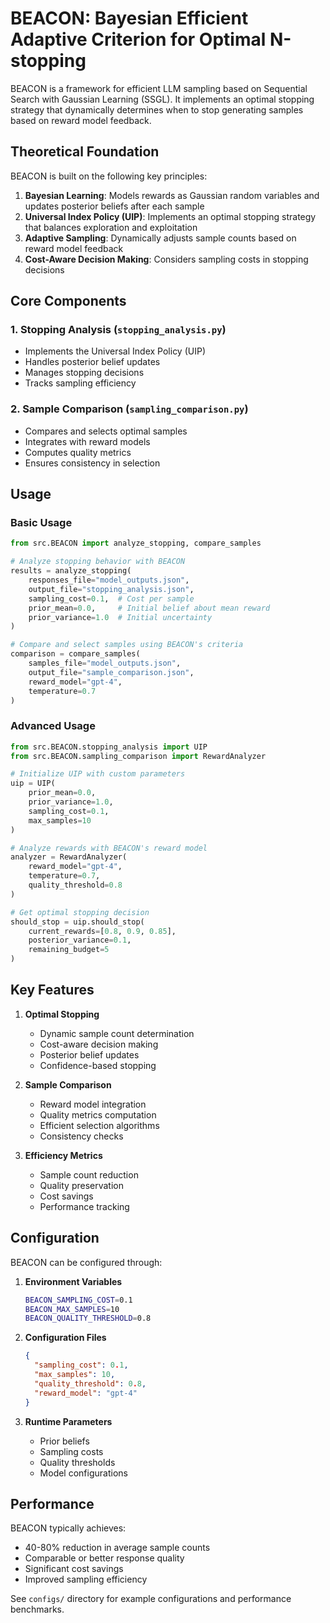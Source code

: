 # BEACON: Bayesian Efficient Adaptive Criterion for Optimal N-stopping

BEACON is a framework for efficient LLM sampling based on Sequential Search with Gaussian Learning (SSGL). It implements an optimal stopping strategy that dynamically determines when to stop generating samples based on reward model feedback.

## Theoretical Foundation

BEACON is built on the following key principles:

1. **Bayesian Learning**: Models rewards as Gaussian random variables and updates posterior beliefs after each sample
2. **Universal Index Policy (UIP)**: Implements an optimal stopping strategy that balances exploration and exploitation
3. **Adaptive Sampling**: Dynamically adjusts sample counts based on reward model feedback
4. **Cost-Aware Decision Making**: Considers sampling costs in stopping decisions

## Core Components

### 1. Stopping Analysis (`stopping_analysis.py`)
- Implements the Universal Index Policy (UIP)
- Handles posterior belief updates
- Manages stopping decisions
- Tracks sampling efficiency

### 2. Sample Comparison (`sampling_comparison.py`)
- Compares and selects optimal samples
- Integrates with reward models
- Computes quality metrics
- Ensures consistency in selection

## Usage

### Basic Usage

```python
from src.BEACON import analyze_stopping, compare_samples

# Analyze stopping behavior with BEACON
results = analyze_stopping(
    responses_file="model_outputs.json",
    output_file="stopping_analysis.json",
    sampling_cost=0.1,  # Cost per sample
    prior_mean=0.0,     # Initial belief about mean reward
    prior_variance=1.0  # Initial uncertainty
)

# Compare and select samples using BEACON's criteria
comparison = compare_samples(
    samples_file="model_outputs.json",
    output_file="sample_comparison.json",
    reward_model="gpt-4",
    temperature=0.7
)
```

### Advanced Usage

```python
from src.BEACON.stopping_analysis import UIP
from src.BEACON.sampling_comparison import RewardAnalyzer

# Initialize UIP with custom parameters
uip = UIP(
    prior_mean=0.0,
    prior_variance=1.0,
    sampling_cost=0.1,
    max_samples=10
)

# Analyze rewards with BEACON's reward model
analyzer = RewardAnalyzer(
    reward_model="gpt-4",
    temperature=0.7,
    quality_threshold=0.8
)

# Get optimal stopping decision
should_stop = uip.should_stop(
    current_rewards=[0.8, 0.9, 0.85],
    posterior_variance=0.1,
    remaining_budget=5
)
```

## Key Features

1. **Optimal Stopping**
   - Dynamic sample count determination
   - Cost-aware decision making
   - Posterior belief updates
   - Confidence-based stopping

2. **Sample Comparison**
   - Reward model integration
   - Quality metrics computation
   - Efficient selection algorithms
   - Consistency checks

3. **Efficiency Metrics**
   - Sample count reduction
   - Quality preservation
   - Cost savings
   - Performance tracking

## Configuration

BEACON can be configured through:

1. **Environment Variables**
   ```bash
   BEACON_SAMPLING_COST=0.1
   BEACON_MAX_SAMPLES=10
   BEACON_QUALITY_THRESHOLD=0.8
   ```

2. **Configuration Files**
   ```json
   {
     "sampling_cost": 0.1,
     "max_samples": 10,
     "quality_threshold": 0.8,
     "reward_model": "gpt-4"
   }
   ```

3. **Runtime Parameters**
   - Prior beliefs
   - Sampling costs
   - Quality thresholds
   - Model configurations

## Performance

BEACON typically achieves:
- 40-80% reduction in average sample counts
- Comparable or better response quality
- Significant cost savings
- Improved sampling efficiency

See `configs/` directory for example configurations and performance benchmarks. 